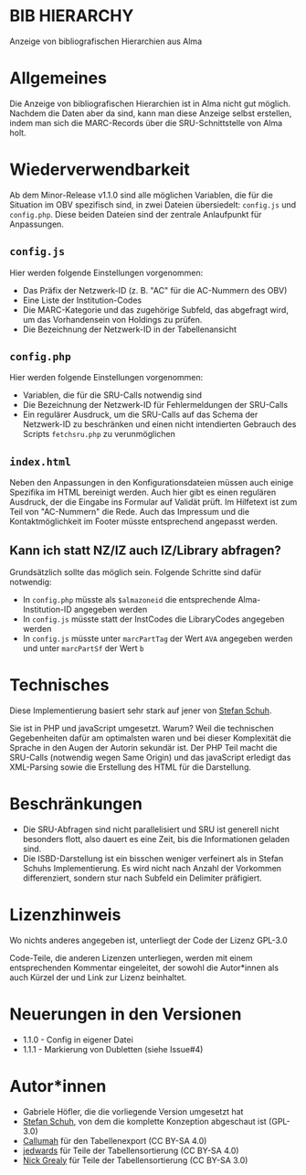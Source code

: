 # BIB HIERARCHY
Anzeige von bibliografischen Hierarchien aus Alma

# Allgemeines

Die Anzeige von bibliografischen Hierarchien ist in Alma nicht gut möglich. Nachdem die Daten aber da sind, kann man diese Anzeige selbst erstellen, indem man sich die MARC-Records über die SRU-Schnittstelle von Alma holt.

# Wiederverwendbarkeit

Ab dem Minor-Release v1.1.0 sind alle möglichen Variablen, die für die Situation im OBV spezifisch sind, in zwei Dateien übersiedelt: `config.js` und `config.php`. Diese beiden Dateien sind der zentrale Anlaufpunkt für Anpassungen.

## `config.js`
Hier werden folgende Einstellungen vorgenommen:
   * Das Präfix der Netzwerk-ID (z. B. "AC" für die AC-Nummern des OBV)
   * Eine Liste der Institution-Codes
   * Die MARC-Kategorie und das zugehörige Subfeld, das abgefragt wird, um das Vorhandensein von Holdings zu prüfen.
   * Die Bezeichnung der Netzwerk-ID in der Tabellenansicht

## `config.php`
Hier werden folgende Einstellungen vorgenommen:
   * Variablen, die für die SRU-Calls notwendig sind
   * Die Bezeichnung der Netzwerk-ID für Fehlermeldungen der SRU-Calls
   * Ein regulärer Ausdruck, um die SRU-Calls auf das Schema der Netzwerk-ID zu beschränken und einen nicht intendierten Gebrauch des Scripts `fetchsru.php` zu verunmöglichen

## `index.html`
Neben den Anpassungen in den Konfigurationsdateien müssen auch einige Spezifika im HTML bereinigt werden. Auch hier gibt es einen regulären Ausdruck, der die Eingabe ins Formular auf Validät prüft. Im Hilfetext ist zum Teil von "AC-Nummern" die Rede. Auch das Impressum und die Kontaktmöglichkeit im Footer müsste entsprechend angepasst werden.

## Kann ich statt NZ/IZ auch IZ/Library abfragen?
Grundsätzlich sollte das möglich sein. Folgende Schritte sind dafür notwendig:
   * In `config.php` müsste als `$almazoneid` die entsprechende Alma-Institution-ID angegeben werden
   * In `config.js` müsste statt der InstCodes die LibraryCodes angegeben werden
   * In `config.js` müsste unter `marcPartTag` der Wert `AVA` angegeben werden und unter `marcPartSf` der Wert `b`

# Technisches
Diese Implementierung basiert sehr stark auf jener von [Stefan Schuh](https://github.com/schuach/bib-hierarchy).

Sie ist in PHP und javaScript umgesetzt. Warum? Weil die technischen Gegebenheiten dafür am optimalsten waren und bei dieser Komplexität die Sprache in den Augen der Autorin sekundär ist. Der PHP Teil macht die SRU-Calls (notwendig wegen Same Origin) und das javaScript erledigt das XML-Parsing sowie die Erstellung des HTML für die Darstellung.

# Beschränkungen

* Die SRU-Abfragen sind nicht parallelisiert und SRU ist generell nicht besonders flott, also dauert es eine Zeit, bis die Informationen geladen sind.
* Die ISBD-Darstellung ist ein bisschen weniger verfeinert als in Stefan Schuhs Implementierung. Es wird nicht nach Anzahl der Vorkommen differenziert, sondern stur nach Subfeld ein Delimiter präfigiert.

# Lizenzhinweis
Wo nichts anderes angegeben ist, unterliegt der Code der Lizenz GPL-3.0

Code-Teile, die anderen Lizenzen unterliegen, werden mit einem entsprechenden
Kommentar eingeleitet, der sowohl die Autor\*innen als auch Kürzel der und Link
zur Lizenz beinhaltet.

# Neuerungen in den Versionen
* 1.1.0 - Config in eigener Datei
* 1.1.1 - Markierung von Dubletten (siehe Issue#4)

# Autor\*innen
* Gabriele Höfler, die die vorliegende Version umgesetzt hat
* [Stefan Schuh](https://github.com/schuach/bib-hierarchy/), von dem die komplette Konzeption abgeschaut ist (GPL-3.0)
* [Callumah](https://stackoverflow.com/users/1079254/calumah) für den Tabellenexport (CC BY-SA 4.0)
* [jedwards](https://stackoverflow.com/users/736937/jedwards) für Teile der Tabellensortierung (CC BY-SA 4.0)
* [Nick Grealy](https://stackoverflow.com/users/782034/nick-grealy) für Teile der Tabellensortierung (CC BY-SA 3.0)
